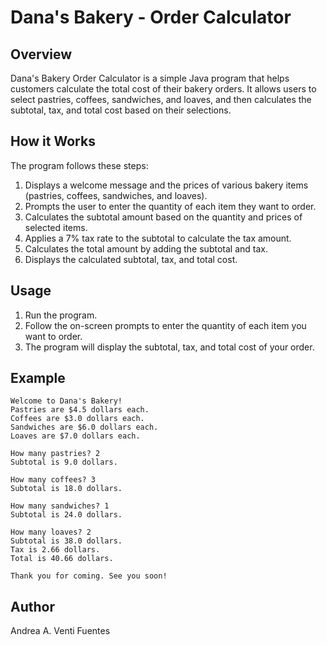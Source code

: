 # Dana's Bakery - Order Calculator

## Overview

Dana's Bakery Order Calculator is a simple Java program that helps customers calculate the total cost of their bakery orders. It allows users to select pastries, coffees, sandwiches, and loaves, and then calculates the subtotal, tax, and total cost based on their selections.

## How it Works

The program follows these steps:

1. Displays a welcome message and the prices of various bakery items (pastries, coffees, sandwiches, and loaves).
2. Prompts the user to enter the quantity of each item they want to order.
3. Calculates the subtotal amount based on the quantity and prices of selected items.
4. Applies a 7% tax rate to the subtotal to calculate the tax amount.
5. Calculates the total amount by adding the subtotal and tax.
6. Displays the calculated subtotal, tax, and total cost.

## Usage

1. Run the program.
2. Follow the on-screen prompts to enter the quantity of each item you want to order.
3. The program will display the subtotal, tax, and total cost of your order.

## Example

```plaintext
Welcome to Dana's Bakery!
Pastries are $4.5 dollars each.
Coffees are $3.0 dollars each.
Sandwiches are $6.0 dollars each.
Loaves are $7.0 dollars each.

How many pastries? 2
Subtotal is 9.0 dollars.

How many coffees? 3
Subtotal is 18.0 dollars.

How many sandwiches? 1
Subtotal is 24.0 dollars.

How many loaves? 2
Subtotal is 38.0 dollars.
Tax is 2.66 dollars.
Total is 40.66 dollars.

Thank you for coming. See you soon!
```

## Author

Andrea A. Venti Fuentes